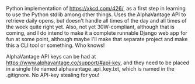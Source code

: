 Python implementation of https://xkcd.com/426/, as a first step in learning to use the Python stdlib among other things. Uses the AlphaVantage API to retrieve daily opens, but doesn't handle all times of the day and all times of the week quite right yet. Also, not yet 30W-compliant, although that is coming, and I do intend to make it a complete runnable Django web app for fun at some point, although maybe I'll make that separate project and make this a CLI tool or something. Who knows!

AlphaVantage API keys can be had at https://www.alphavantage.co/support/#api-key, and they need to be placed in a single file named alphavantage_api_key.txt, which is named in the .gitignore. No API-key stealing for you!
